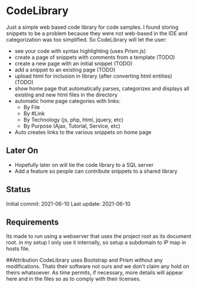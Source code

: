 # CodeLibrary

Just a simple web based code library for code samples. I found storing snippets
to be a problem because they were not web-based in the IDE and categorization was
too simplified. So CodeLibrary will let the user:
- see your code with syntax highlighting (uses Prism.js)
- create a page of snippets with comments from a template (TODO)
- create a new page with an initial snippet (TODO)
- add a snippet to an existing page (TODO)
- upload html for inclusion in library (after converting html entities) (TODO)
- show home page that automatically parses, categorizes and displays all existing and new html files in the directory
- automatic home page categories with links:
  - By File
  - By #Link
  - By Technology (js, php, html, jquery, etc)
  - By Purpose (Ajax, Tutorial, Service, etc)
- Auto creates links to the various snippets on home page  

## Later On
- Hopefully later on will tie the code library to a SQL server
- Add a feature so people can contribute snippets to a shared library 

## Status
Initial commit: 2021-06-10
Last update: 2021-06-10

## Requirements
Its made to run using a webserver that uses the project root as its document root.
in my setup I only use it internally, so setup a subdomain to IP map in hosts file.

##Attribution
CodeLibrary uses Bootstrap and Prism without any modifications. Thats their software not ours and we don't
claim any hold on theirs whatsoever. As time permits, if necessary, more details will appear here and in the files
so as to comply with their licenses.
